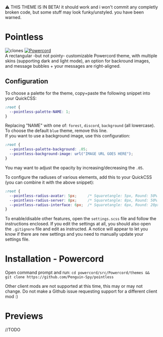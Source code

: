 ⚠ THIS THEME IS IN BETA! it should work and i won't commit any completly broken code, but some stuff may look funky/unstyled. you have been warned.

# Pointless
![clones](https://img.shields.io/endpoint?url=https%3A%2F%2Fstatthegit.penguinspy.repl.co%2Fsheilds%2Fpointless) [![Powercord](https://img.shields.io/badge/client-Powercord-7289D9?logo=discord&logoColor=fff)](https://powercord.dev/)  
A rectangular -but not pointy- customizable Powercord theme, with multiple skins (supporting dark and light mode), an option for backround images, and message bubbles + your messages are right-aligned.  

## Configuration
To choose a palette for the theme, copy+paste the following snippet into your QuickCSS:
```css
:root {
  --pointless-palette-NAME: 1;
}
```
Replacing "NAME" with one of: `forest`, `discord`, `background` (all lowercase). To choose the default `blue` theme, remove this line.  
If you want to use a background image, use this configuration:
```css
:root {
  --pointless-palette-background: .05;
‎  --pointless-background-image: url("IMAGE URL GOES HERE");
}
```
You may want to adjust the opacity by increasing/decreasing the `.05`.

To configure the radiuses of various elements, add this to your QuickCSS (you can combine it with the above snippet):
```css
:root {
  --pointless-radius-avatar: 5px;     /* Squaretangle: 5px, Round: 50% */
  --pointless-radius-server: 8px;     /* Squaretangle: 8px, Round: 50% */
  --pointless-radius-interface: 6px;  /* Squaretangle: 6px, Round: 20px */
}
```
To enable/disable other features, open the `settings.scss` file and follow the instructions enclosed. If you edit the settings at all, you should also open the `.gitignore` file and edit as instructed. A notice will appear to let you know if there are new settings and you need to manually update your settings file.

# Installation - Powercord
Open command prompt and run:
```cd powercord/src/Powercord/themes && git clone https://github.com/Penguin-Spy/pointless```

Other client mods are not supported at this time, this may or may not change. Do not make a Github issue requesting support for a different client mod :)

# Previews
//TODO